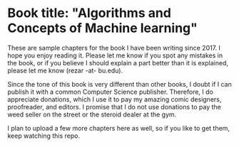 # Book title: "Algorithms and Concepts of Machine learning"

These are sample chapters for the book I have been writing since 2017. I hope you enjoy reading it. Please let me know if you spot any mistakes in the book, or if you believe I should explain a part better than it is explained, please let me know (rezar -at- bu.edu).

Since the tone of this book is very different than other books, I doubt if I can publish it with a common Computer Science publisher. Therefore, I do appreciate donations, which I use it to pay my amazing comic designers, proofreader, and editors. I promise that I do not use donations to pay the weed seller on the street or the steroid dealer at the gym.

I plan to upload a few more chapters here as well, so if you like to get them, keep watching this repo. 
